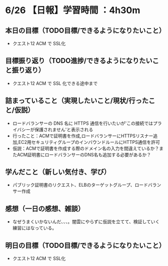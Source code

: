 # 6/26 【日報】学習時間 ：4h30m
## 本日の目標（TODO目標/できるようになりたいこと）
- クエスト12 ACM で SSL化
## 目標振り返り（TODO進捗/できるようになりたいこと振り返り）
- クエスト12 ACM で SSL 化できる途中まで
## 詰まっていること（実現したいこと/現状/行ったこと/仮説）
- ロードバランサーの DNS 名に HTTPS 通信を行いたいが'この接続ではプライバシーが保護されません'と表示される
 - 行ったこと：ACMで証明書を作成,ロードバランサーにHTTPSリスナー追加,EC2用セキュリティグループのインバウンドルールにHTTPS通信を許可
 - 仮説：ACMで証明書を作成する際のドメイン名の入力を間違えているか？またACM証明書にロードバランサーのDNS名も追加する必要があるか？
## 学んだこと（新しい気付き、学び）
- パブリック証明書のリクエスト、ELBのターゲットグループ、ロードバランサー作成
## 感想（一日の感想、雑談）
- なぜうまくいかないんだ、、、。闇雲にやらずに仮説を立てて、検証していく練習にはなっている。
## 明日の目標（TODO目標/できるようになりたいこと）
- クエスト12 ACM で SSL化
